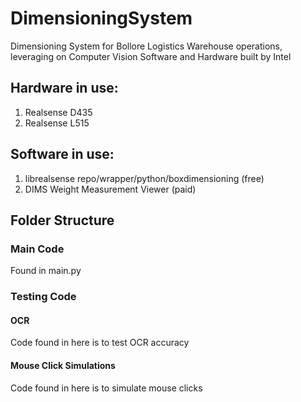# DimensioningSystem
Dimensioning System for Bollore Logistics Warehouse operations, leveraging on Computer Vision Software and Hardware built by Intel

## Hardware in use:
1) Realsense D435
2) Realsense L515

## Software in use:
1) librealsense repo/wrapper/python/boxdimensioning (free)
2) DIMS Weight Measurement Viewer (paid)

## Folder Structure

### Main Code
Found in main.py

### Testing Code
#### OCR 
Code found in here is to test OCR accuracy

#### Mouse Click Simulations
Code found in here is to simulate mouse clicks
